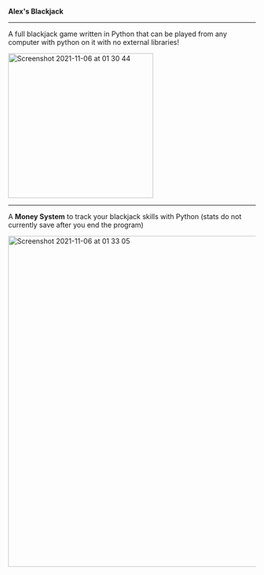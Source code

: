 **Alex's Blackjack**

----
A full blackjack game written in Python that can be played from any computer with python on it with no external libraries!


<img width="295" alt="Screenshot 2021-11-06 at 01 30 44" src="https://user-images.githubusercontent.com/29049850/140591622-abbf3bb4-bd0c-404a-8aef-7e62f015b46d.png">

----

A **Money System** to track your blackjack skills with Python (stats do not currently save after you end the program)

<img width="674" alt="Screenshot 2021-11-06 at 01 33 05" src="https://user-images.githubusercontent.com/29049850/140591696-ddd1cbae-e958-4caf-ac7e-e53d4d098c54.png">

